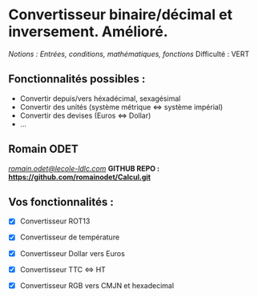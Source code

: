 # Convertisseur binaire/décimal et inversement. Amélioré.

*Notions : Entrées, conditions, mathématiques, fonctions*
Difficulté : VERT
## Fonctionnalités possibles :
 - Convertir depuis/vers héxadécimal, sexagésimal
 - Convertir des unités (système métrique <=> système impérial)
 - Convertir des devises (Euros <=> Dollar)
 - ...

## Romain ODET 
*romain.odet@lecole-ldlc.com*
**GITHUB REPO : https://github.com/romainodet/Calcul.git**

## Vos fonctionnalités :
- [x] Convertisseur ROT13
- [x] Convertisseur de température
- [x] Convertisseur Dollar vers Euros 
- [x] Convertisseur TTC <=> HT
- [x] Convertisseur RGB vers CMJN et hexadecimal


